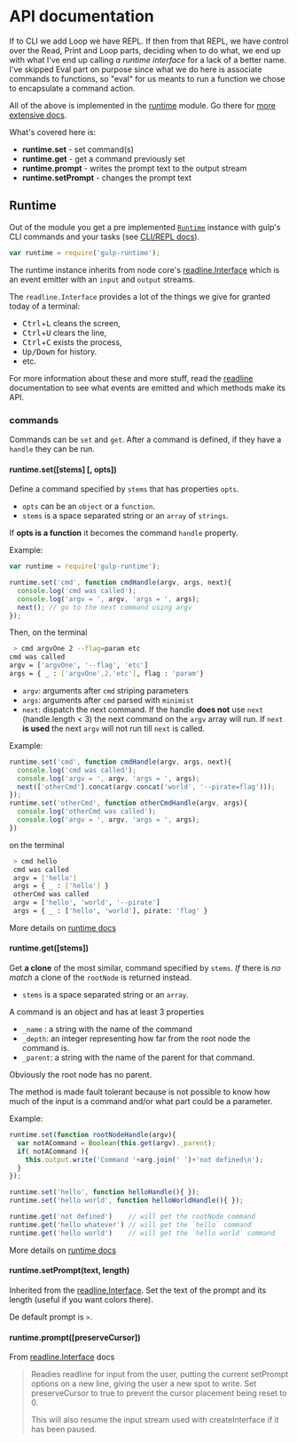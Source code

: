 # API documentation

If to CLI we add Loop we have REPL. If then from that REPL, we have control over the Read, Print and Loop parts, deciding when to do what, we end up with what I've end up calling *a runtime interface* for a lack of a better name. I've skipped Eval part on purpose since what we do here is associate commands to functions, so "eval" for us meants to run a function we chose to encapsulate a command action.

All of the above is implemented in the [runtime][x-runtime] module. Go there for [more extensive docs][x-runtime-docs].

What's covered here is:

 - **runtime.set** - set command(s)
 - **runtime.get** - get a command previously set
 - **runtime.prompt** - writes the prompt text to the output stream
 - **runtime.setPrompt** - changes the prompt text

## Runtime

Out of the module you get a pre implemented [`Runtime`][x-runtime] instance with gulp's CLI commands and your tasks (see [CLI/REPL docs](cli-repl.md)).

```js
var runtime = require('gulp-runtime');
```

The runtime instance inherits from node core's [readline.Interface][x-readline-interface] which is an event emitter with an `input` and `output` streams.

The `readline.Interface` provides a lot of the things we give for granted today of a terminal:
  - <kbd>Ctrl</kbd>+<kbd>L</kbd> cleans the screen,
  - <kbd>Ctrl</kbd>+<kbd>U</kbd> clears the line,
  - <kbd>Ctrl</kbd>+<kbd>C</kbd> exists the process,
  - <kbd>Up/Down</kbd> for history.
  - etc.

For more information about these and more stuff, read the [readline][x-readline] documentation to see what events are emitted and which methods make its API.

### commands

Commands can be `set` and `get`. After a command is defined, if they have a `handle` they can be run.

#### runtime.set([stems] [, opts])

Define a command specified by `stems` that has properties `opts`.

- `opts` can be an `object` or a `function`.
- `stems` is a space separated string or an `array` of `strings`.

If **opts is a function** it becomes the command `handle` property.

Example:

```js
var runtime = require('gulp-runtime');

runtime.set('cmd', function cmdHandle(argv, args, next){
  console.log('cmd was called');
  console.log('argv = ', argv, 'args = ', args);
  next(); // go to the next command using argv
});
```
Then, on the terminal

````sh
 > cmd argvOne 2 --flag=param etc
cmd was called
argv = ['argvOne', '--flag', 'etc']
args = { _ : ['argvOne',2,'etc'], flag : 'param'}
````

 - `argv`: arguments after `cmd` striping parameters
 - `args`: arguments after `cmd` parsed with `minimist`
 - `next`: dispatch the next command. If the handle **does not** use `next` (handle.length < 3) the next command on the `argv` array will run. If `next` **is used** the next `argv` will not run till `next` is called.

Example:
````js
runtime.set('cmd', function cmdHandle(argv, args, next){
  console.log('cmd was called');
  console.log('argv = ', argv, 'args = ', args);
  next(['otherCmd'].concat(argv.concat('world', '--pirate=flag')));
});
runtime.set('otherCmd', function otherCmdHandle(argv, args){
  console.log('otherCmd was called');
  console.log('argv = ', argv, 'args = ', args);
})
````
on the terminal

````sh
 > cmd hello
 cmd was called
 argv = ['hello']
 args = { _ : ['hello'] }
 otherCmd was called
 argv = ['hello', 'world', '--pirate']
 args = { _ : ['hello', 'world'], pirate: 'flag' }
````

More details on [runtime docs][x-runtime-docs]

#### runtime.get([stems])

Get **a clone** of the most similar, command specified by `stems`. *If* there is *no match* a clone of the `rootNode` is returned instead.

- `stems` is a space separated string or an `array`.

A command is an object and has at least 3 properties
 - `_name` : a string with the name of the command
 - `_depth`: an integer representing how far from the root node the command is.
 - `_parent`: a string with the name of the parent for that command.

Obviously the root node has no parent.

The method is made fault tolerant because is not possible to know how much of the input is a command and/or what part could be a parameter.

Example:
````js
runtime.set(function rootNodeHandle(argv){
  var notACommand = Boolean(this.get(argv)._parent);
  if( notACommand ){
    this.output.write('Command '+arg.join(' ')+'not defined\n');
  }
});

runtime.set('hello', function helloHandle(){ });
runtime.set('hello world', function helloWorldHandle(){ });

runtime.get('not defined')    // will get the rootNode command
runtime.get('hello whatever') // will get the `hello` command
runtime.get('hello world')    // will get the `hello world` command
````

More details on [runtime docs][x-runtime-docs]

#### runtime.setPrompt(text, length)

Inherited from the [readline.Interface][x-readline-interface]. Set the text of the prompt and its length (useful if you want colors there).

De default prompt is ` > `.

#### runtime.prompt([preserveCursor])

From [readline.Interface][x-readline-interface] docs

<blockquote>
Readies readline for input from the user, putting the current setPrompt options on a new line, giving the user a new spot to write. Set preserveCursor to true to prevent the cursor placement being reset to 0.

This will also resume the input stream used with createInterface if it has been paused.
</blockquote>

[x-repl]: https://github.com/joyent/node/blob/master/lib/repl.js#L49
[x-readline]: http://nodejs.org/api/readline.html
[x-readline-interface]: http://nodejs.org/api/readline.html#readline_class_interface

[x-runtime]: https://github.com/stringparser/runtime
[x-runtime-docs]: https://github.com/stringparser/runtime/tree/master/docs
